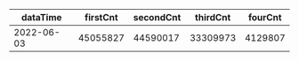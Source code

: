 |dataTime|firstCnt|secondCnt|thirdCnt|fourCnt|
|-|-|-|-|-|
|2022-06-03|45055827|44590017|33309973|4129807|